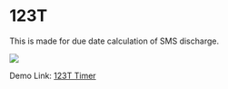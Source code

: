 123T
====

This is made for due date calculation of SMS discharge.

![](http://i.giphy.com/3oCWtQxNWArYnVhRLy.gif)

Demo Link: [123T Timer](http://tpai.github.io/142T/)
